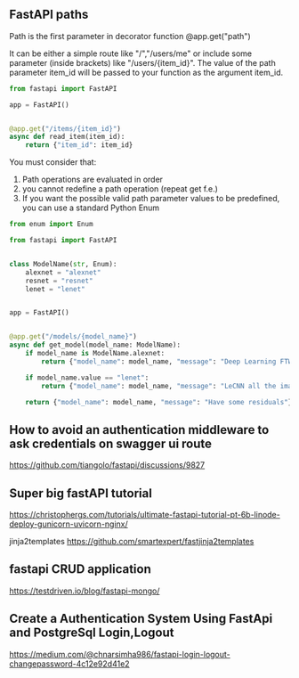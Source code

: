 
## FastAPI paths

Path is the first parameter in decorator function 
@app.get("path")

It can be either a simple route like "/","/users/me" or include some parameter (inside brackets) like "/users/{item_id}". The value of the path parameter item_id will be passed to your function as the argument item_id.
``` python
from fastapi import FastAPI

app = FastAPI()


@app.get("/items/{item_id}")
async def read_item(item_id):
    return {"item_id": item_id}
````

You must consider that:

1. Path operations are evaluated in order
2. you cannot redefine a path operation (repeat get f.e.)
3. If you want the possible valid path parameter values to be predefined, you can use a standard Python Enum

``` python
from enum import Enum

from fastapi import FastAPI


class ModelName(str, Enum):
    alexnet = "alexnet"
    resnet = "resnet"
    lenet = "lenet"


app = FastAPI()


@app.get("/models/{model_name}")
async def get_model(model_name: ModelName):
    if model_name is ModelName.alexnet:
        return {"model_name": model_name, "message": "Deep Learning FTW!"}

    if model_name.value == "lenet":
        return {"model_name": model_name, "message": "LeCNN all the images"}

    return {"model_name": model_name, "message": "Have some residuals"}
```

## How to avoid an authentication middleware to ask credentials on swagger ui route
https://github.com/tiangolo/fastapi/discussions/9827

## Super big fastAPI tutorial
https://christophergs.com/tutorials/ultimate-fastapi-tutorial-pt-6b-linode-deploy-gunicorn-uvicorn-nginx/


jinja2templates
https://github.com/smartexpert/fastjinja2templates

## fastapi CRUD application
https://testdriven.io/blog/fastapi-mongo/

## Create a Authentication System Using FastApi and PostgreSql Login,Logout
https://medium.com/@chnarsimha986/fastapi-login-logout-changepassword-4c12e92d41e2
